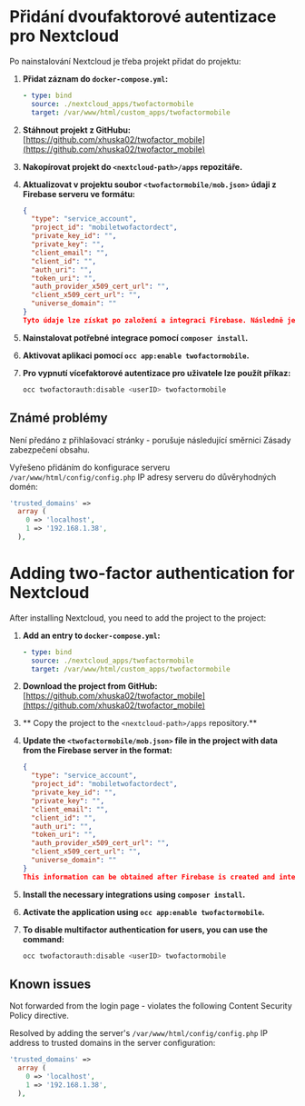 # Přidání dvoufaktorové autentizace pro Nextcloud

Po nainstalování Nextcloud je třeba projekt přidat do projektu:

1. **Přidat záznam do `docker-compose.yml`:**
    ```yaml
    - type: bind
      source: ./nextcloud_apps/twofactormobile
      target: /var/www/html/custom_apps/twofactormobile
    ```

2. **Stáhnout projekt z GitHubu:**
    [https://github.com/xhuska02/twofactor_mobile](https://github.com/xhuska02/twofactor_mobile)

3. **Nakopírovat projekt do `<nextcloud-path>/apps` repozitáře.**

4. **Aktualizovat v projektu soubor `<twofactormobile/mob.json>` údaji z Firebase serveru ve formátu:**
    ```json
    {
      "type": "service_account",
      "project_id": "mobiletwofactordect",
      "private_key_id": "",
      "private_key": "",
      "client_email": "",
      "client_id": "",
      "auth_uri": "",
      "token_uri": "",
      "auth_provider_x509_cert_url": "",
      "client_x509_cert_url": "",
      "universe_domain": ""
    }
    Tyto údaje lze získat po založení a integraci Firebase. Následně je nutné také aktualizovat soubor `<twofactormobile/lib/Service/SendNotification.php>` vzhledem k vygenorovaným parametrům.

5. **Nainstalovat potřebné integrace pomocí `composer install`.**

6. **Aktivovat aplikaci pomocí `occ app:enable twofactormobile`.**

7. **Pro vypnutí vícefaktorové autentizace pro uživatele lze použít příkaz:**
    ```bash
    occ twofactorauth:disable <userID> twofactormobile
    ```

## Známé problémy

Není předáno z přihlašovací stránky - porušuje následující směrnici Zásady zabezpečení obsahu.

Vyřešeno přidáním do konfigurace serveru `/var/www/html/config/config.php` IP adresy serveru do důvěryhodných domén:
```php
'trusted_domains' => 
  array (
    0 => 'localhost',
    1 => '192.168.1.38',
  ),
```
    
# Adding two-factor authentication for Nextcloud

After installing Nextcloud, you need to add the project to the project:

1. **Add an entry to `docker-compose.yml`:**
    ```yaml
    - type: bind
      source: ./nextcloud_apps/twofactormobile
      target: /var/www/html/custom_apps/twofactormobile
    ```

2. **Download the project from GitHub:**
    [https://github.com/xhuska02/twofactor_mobile](https://github.com/xhuska02/twofactor_mobile)

3. ** Copy the project to the `<nextcloud-path>/apps` repository.**

4. **Update the `<twofactormobile/mob.json>` file in the project with data from the Firebase server in the format:**
    ```json
    {
      "type": "service_account",
      "project_id": "mobiletwofactordect",
      "private_key_id": "",
      "private_key": "",
      "client_email": "",
      "client_id": "",
      "auth_uri": "",
      "token_uri": "",
      "auth_provider_x509_cert_url": "",
      "client_x509_cert_url": "",
      "universe_domain": ""
    }
    This information can be obtained after Firebase is created and integrated. Subsequently, you also need to update the `<twofactormobile/lib/Service/SendNotification.php>` file with respect to the generated parameters.

5. **Install the necessary integrations using `composer install`.**

6. **Activate the application using `occ app:enable twofactormobile`.**

7. **To disable multifactor authentication for users, you can use the command:**
    ```bash
    occ twofactorauth:disable <userID> twofactormobile
    ```
## Known issues

Not forwarded from the login page - violates the following Content Security Policy directive.

Resolved by adding the server's `/var/www/html/config/config.php` IP address to trusted domains in the server configuration:
```php
'trusted_domains' => 
  array (
    0 => 'localhost',
    1 => '192.168.1.38',
  ),
```